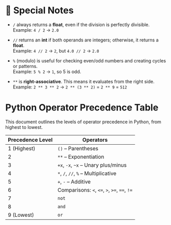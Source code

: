 # 🔸 Special Notes

- `/` always returns a **float**, even if the division is perfectly divisible.  
  Example: `4 / 2` → `2.0`

- `//` returns an **int** if both operands are integers; otherwise, it returns a **float**.  
  Example: `4 // 2` → `2`, but `4.0 // 2` → `2.0`

- `%` (modulo) is useful for checking even/odd numbers and creating cycles or patterns.  
  Example: `5 % 2` → `1`, so 5 is odd.

- `**` is **right-associative**. This means it evaluates from the right side.  
  Example: `2 ** 3 ** 2` → `2 ** (3 ** 2)` = `2 ** 9` = `512`


# Python Operator Precedence Table

This document outlines the levels of operator precedence in Python, from highest to lowest.

| Precedence Level | Operators                                     |
| ---------------- | --------------------------------------------- |
| 1 (Highest)      | `()` – Parentheses                            |
| 2                | `**` – Exponentiation                         |
| 3                | `+x`, `-x`, `~x` – Unary plus/minus           |
| 4                | `*`, `/`, `//`, `%` – Multiplicative          |
| 5                | `+`, `-` – Additive                           |
| 6                | Comparisons: `<`, `<=`, `>`, `>=`, `==`, `!=` |
| 7                | `not`                                         |
| 8                | `and`                                         |
| 9 (Lowest)       | `or`                                          |
